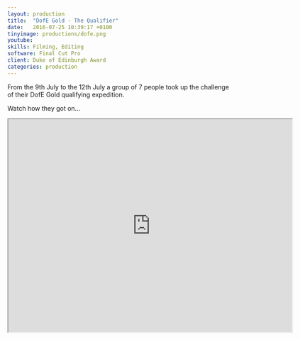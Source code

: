 ```yaml
---
layout: production
title:  "DofE Gold - The Qualifier"
date:   2016-07-25 10:39:17 +0100
tinyimage: productions/dofe.png
youtube: 
skills: Filming, Editing
software: Final Cut Pro
client: Duke of Edinburgh Award
categories: production
---
```

<!--The date is in american format, sorry!-->
<!--For the youtube link, copy from the videos page, an example would be 'https://www.youtube.com/embed/rT26VIe_VBQ'-->
<!-- Tinyimage must be 500 x 500 pixels, make background transparent (looks better but optional), url is from the /images directory -->
<!-- Write the description below, no character limit -->

From the 9th July to the 12th July a group of 7 people took up the challenge of their DofE Gold qualifying expedition.

Watch how they got on...

<iframe src="https://drive.google.com/a/northfolk.co.uk/file/d/0Bz3YsAm1E_TtU1pTLWZ1Vmo1Y2s/preview" width="640" height="480" allowfullscreen="allowfullscreen"></iframe>